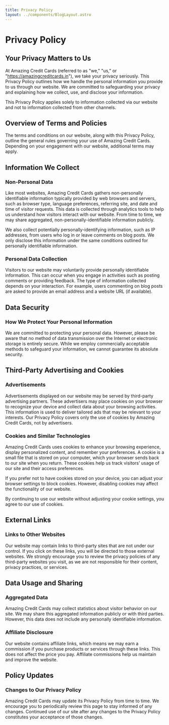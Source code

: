 ```yaml
---
title: Privacy Policy
layout: ../components/BlogLayout.astro
---
```


# Privacy Policy

## Your Privacy Matters to Us

At Amazing Credit Cards (referred to as "we," "us," or "https://amazingcreditcards.in"), we take your privacy seriously. This Privacy Policy outlines how we handle the personal information you provide to us through our website. We are committed to safeguarding your privacy and explaining how we collect, use, and disclose your information.

This Privacy Policy applies solely to information collected via our website and not to information collected from other channels.

## Overview of Terms and Policies

The terms and conditions on our website, along with this Privacy Policy, outline the general rules governing your use of Amazing Credit Cards. Depending on your engagement with our website, additional terms may apply.

## Information We Collect

### Non-Personal Data

Like most websites, Amazing Credit Cards gathers non-personally identifiable information typically provided by web browsers and servers, such as browser type, language preferences, referring site, and date and time of visitor requests. This data is collected through analytics tools to help us understand how visitors interact with our website. From time to time, we may share aggregated, non-personally-identifiable information publicly.

We also collect potentially personally-identifying information, such as IP addresses, from users who log in or leave comments on blog posts. We only disclose this information under the same conditions outlined for personally identifiable information.

### Personal Data Collection

Visitors to our website may voluntarily provide personally identifiable information. This can occur when you engage in activities such as posting comments or providing feedback. The type of information collected depends on your interaction. For example, users commenting on blog posts are asked to provide an email address and a website URL (if available).

## Data Security

### How We Protect Your Personal Information

We are committed to protecting your personal data. However, please be aware that no method of data transmission over the Internet or electronic storage is entirely secure. While we employ commercially acceptable methods to safeguard your information, we cannot guarantee its absolute security.

## Third-Party Advertising and Cookies

### Advertisements

Advertisements displayed on our website may be served by third-party advertising partners. These advertisers may place cookies on your browser to recognize your device and collect data about your browsing activities. This information is used to deliver tailored ads that may be relevant to your interests. Our Privacy Policy covers only the use of cookies by Amazing Credit Cards, not by advertisers.

### Cookies and Similar Technologies

Amazing Credit Cards uses cookies to enhance your browsing experience, display personalized content, and remember your preferences. A cookie is a small file that is stored on your computer, which your browser sends back to our site when you return. These cookies help us track visitors’ usage of our site and their access preferences.

If you prefer not to have cookies stored on your device, you can adjust your browser settings to block cookies. However, disabling cookies may affect the functionality of our website.

By continuing to use our website without adjusting your cookie settings, you agree to our use of cookies.

## External Links

### Links to Other Websites

Our website may contain links to third-party sites that are not under our control. If you click on these links, you will be directed to those external websites. We strongly encourage you to review the privacy policies of any third-party websites you visit, as we are not responsible for their content, privacy practices, or services.

## Data Usage and Sharing

### Aggregated Data

Amazing Credit Cards may collect statistics about visitor behavior on our site. We may share this aggregated information publicly or with third parties. However, this data does not include any personally identifiable information.

### Affiliate Disclosure

Our website contains affiliate links, which means we may earn a commission if you purchase products or services through these links. This does not affect the price you pay. Affiliate commissions help us maintain and improve the website.

## Policy Updates

### Changes to Our Privacy Policy

Amazing Credit Cards may update its Privacy Policy from time to time. We encourage you to periodically review this page to stay informed of any changes. Continued use of our site after any changes to the Privacy Policy constitutes your acceptance of those changes.
